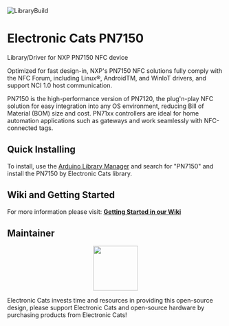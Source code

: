 ![LibraryBuild](https://github.com/ElectronicCats/ElectronicCats-PN7150/workflows/LibraryBuild/badge.svg?branch=master)

# Electronic Cats PN7150
Library/Driver for NXP PN7150 NFC device

Optimized for fast design-in, NXP's PN7150 NFC solutions fully comply with the NFC Forum, including Linux®, AndroidTM, and WinIoT drivers, and support NCI 1.0 host communication.

PN7150 is the high-performance version of PN7120, the plug'n-play NFC solution for easy integration into any OS environment, reducing Bill of Material (BOM) size and cost. PN71xx controllers are ideal for home automation applications such as gateways and work seamlessly with NFC-connected tags.

## Quick Installing

To install, use the [Arduino Library Manager](https://support.arduino.cc/hc/en-us/articles/5145457742236-Add-libraries-to-Arduino-IDE) and search for "PN7150" and install the PN7150 by Electronic Cats library.

##  Wiki and Getting Started
For more information please visit: [**Getting Started in our Wiki**](https://github.com/ElectronicCats/ElectronicCats-PN7150/wiki)

## Maintainer

<a href="https://github.com/sponsors/ElectronicCats">
 <p align="center">
  <img src="https://electroniccats.com/wp-content/uploads/2020/07/Badge_GHS.png" height="104" />
 </p>
</a>

Electronic Cats invests time and resources in providing this open-source design, please support Electronic Cats and open-source hardware by purchasing products from Electronic Cats!
